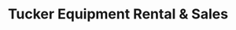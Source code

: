 ---
title: "Tucker Equipment Rental & Sales"
url: /neptune-beach/tucker-equipment-rental-und-sales/
shop: Baumarkt
---